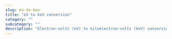 ```yaml
---
slug: ev-to-kev
title: "eV to keV conversion"
category: ""
subcategory: ""
description: "Electron-volts (eV) to kiloelectron-volts (keV) conversion calculator  and how to convert."
---
```


